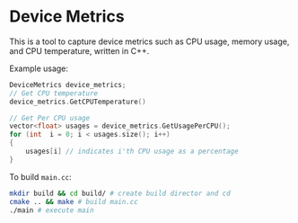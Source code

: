 # Device Metrics

This is a tool to capture device metrics such as CPU usage, memory usage, and CPU temperature, written in C++.

Example usage:
```c++
DeviceMetrics device_metrics;
// Get CPU temperature
device_metrics.GetCPUTemperature()

// Get Per CPU usage
vector<float> usages = device_metrics.GetUsagePerCPU();
for (int  i = 0; i < usages.size(); i++)
{
	usages[i] // indicates i'th CPU usage as a percentage
}
```

To build `main.cc`:
```bash
mkdir build && cd build/ # create build director and cd 
cmake .. && make # build main.cc
./main # execute main
```

